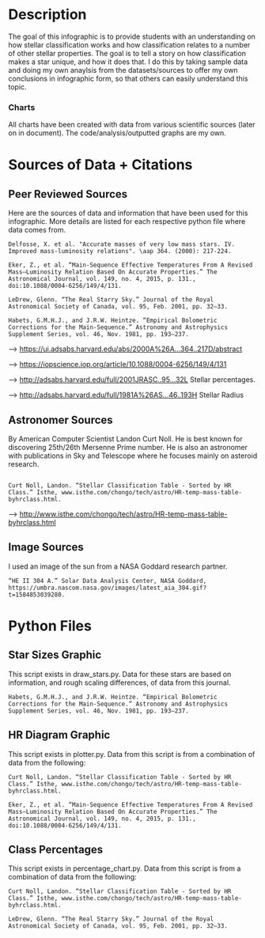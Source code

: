 # Description

The goal of this infographic is to provide students with an understanding on how stellar classification works and how classification relates to a number of other stellar properties.  The goal is to tell a story on how classification makes
a star unique, and how it does that.  I do this by taking sample data and doing my own anaylsis from the datasets/sources to offer my own conclusions in infographic form, so that others can easily understand this topic.  

### Charts
All charts have been created with data from various scientific sources (later on in document).  The code/analysis/outputted graphs are my own. 



# Sources of Data + Citations

## Peer Reviewed Sources

Here are the sources of data and information that have been used for this infographic.  More details are listed for each respective python file where data comes from.

```
Delfosse, X. et al. "Accurate masses of very low mass stars. IV. Improved mass-luminosity relations". \aap 364. (2000): 217-224.

Eker, Z., et al. “Main-Sequence Effective Temperatures From A Revised Mass–Luminosity Relation Based On Accurate Properties.” The Astronomical Journal, vol. 149, no. 4, 2015, p. 131., doi:10.1088/0004-6256/149/4/131.

LeDrew, Glenn. “The Real Starry Sky.” Journal of the Royal Astronomical Society of Canada, vol. 95, Feb. 2001, pp. 32–33.

Habets, G.M.H.J., and J.R.W. Heintze. “Empirical Bolometric Corrections for the Main-Sequence.” Astronomy and Astrophysics Supplement Series, vol. 46, Nov. 1981, pp. 193–237.

```

--> https://ui.adsabs.harvard.edu/abs/2000A%26A...364..217D/abstract

--> https://iopscience.iop.org/article/10.1088/0004-6256/149/4/131

--> http://adsabs.harvard.edu/full/2001JRASC..95...32L      Stellar percentages.

--> http://adsabs.harvard.edu/full/1981A%26AS...46..193H    Stellar Radius



## Astronomer Sources

By American Computer Scientist Landon Curt Noll.  He is best known for discovering 25th/26th Mersenne Prime number.  He is
also an astronomer with publications in Sky and Telescope where he focuses mainly on asteroid research.

```

Curt Noll, Landon. “Stellar Classification Table - Sorted by HR Class.” Isthe, www.isthe.com/chongo/tech/astro/HR-temp-mass-table-byhrclass.html.
```

--> http://www.isthe.com/chongo/tech/astro/HR-temp-mass-table-byhrclass.html

## Image Sources
I used an image of the sun from a NASA Goddard research partner.

```
“HE II 304 A.” Solar Data Analysis Center, NASA Goddard, https://umbra.nascom.nasa.gov/images/latest_aia_304.gif?t=1584853039280.
```

# Python Files
## Star Sizes Graphic
This script exists in draw_stars.py.  Data for these stars are based on information, and rough scaling differences, of data from this journal.

```
Habets, G.M.H.J., and J.R.W. Heintze. “Empirical Bolometric Corrections for the Main-Sequence.” Astronomy and Astrophysics Supplement Series, vol. 46, Nov. 1981, pp. 193–237.
```

## HR Diagram Graphic
This script exists in plotter.py.  Data from this script is from a combination of data from the following:

```
Curt Noll, Landon. “Stellar Classification Table - Sorted by HR Class.” Isthe, www.isthe.com/chongo/tech/astro/HR-temp-mass-table-byhrclass.html.

Eker, Z., et al. “Main-Sequence Effective Temperatures From A Revised Mass–Luminosity Relation Based On Accurate Properties.” The Astronomical Journal, vol. 149, no. 4, 2015, p. 131., doi:10.1088/0004-6256/149/4/131.
```

## Class Percentages
This script exists in percentage_chart.py.  Data from this script is from a combination of data from the following: 

```
Curt Noll, Landon. “Stellar Classification Table - Sorted by HR Class.” Isthe, www.isthe.com/chongo/tech/astro/HR-temp-mass-table-byhrclass.html.

LeDrew, Glenn. “The Real Starry Sky.” Journal of the Royal Astronomical Society of Canada, vol. 95, Feb. 2001, pp. 32–33.
```